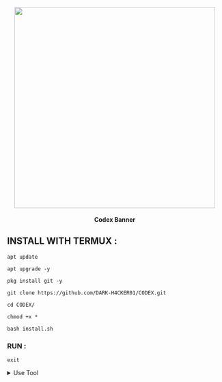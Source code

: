 <h2 align="center"> <img src="https://raw.githubusercontent.com/DARK-H4CKER01/CODEX/refs/heads/main/files/Codex.jpg" width="470" /> </h2>

<p align="center">

<p align="center"><b>Codex Banner</b <code></code></p>



## INSTALL WITH TERMUX :

```
apt update
```
```
apt upgrade -y
```
```
pkg install git -y
```
```
git clone https://github.com/DARK-H4CKER01/CODEX.git
```
```
cd CODEX/
```
```
chmod +x *
```
```
bash install.sh
```

### RUN :

```
exit
```

<details id="missing-code-coverage">
  <summary>Use Tool</summary>

##### How to use CODEX Banner tools

```

```

</details>
